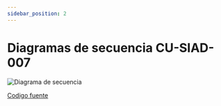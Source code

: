 ```yaml
---
sidebar_position: 2
---
```


# Diagramas de secuencia CU-SIAD-007

![Diagrama de secuencia](/img/diseno/diagramas/secuencia/diagrama-secuencia-cu-siad-007-actualizar-disponibilidad.svg)

[Codigo fuente](/img/diseno/diagramas/secuencia/diagrama-secuencia-cu-siad-007-actualizar-disponibilidad.svg)